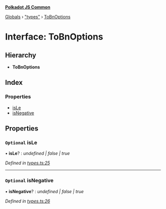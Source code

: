 **[Polkadot JS Common](../README.md)**

[Globals](../globals.md) › ["types"](../modules/_types_.md) › [ToBnOptions](_types_.tobnoptions.md)

# Interface: ToBnOptions

## Hierarchy

* **ToBnOptions**

## Index

### Properties

* [isLe](_types_.tobnoptions.md#optional-isle)
* [isNegative](_types_.tobnoptions.md#optional-isnegative)

## Properties

### `Optional` isLe

• **isLe**? : *undefined | false | true*

*Defined in [types.ts:25](https://github.com/polkadot-js/common/blob/a5d2369/packages/util/src/types.ts#L25)*

___

### `Optional` isNegative

• **isNegative**? : *undefined | false | true*

*Defined in [types.ts:26](https://github.com/polkadot-js/common/blob/a5d2369/packages/util/src/types.ts#L26)*